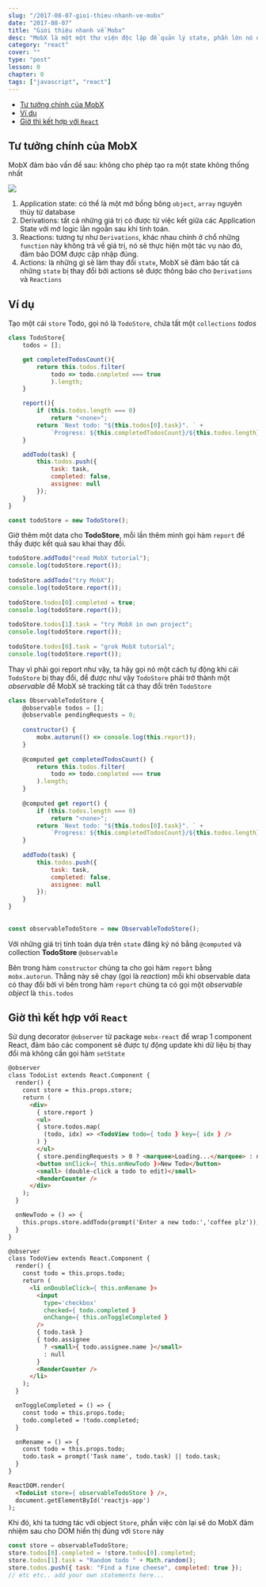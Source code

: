```yaml
---
slug: "/2017-08-07-gioi-thieu-nhanh-ve-mobx"
date: "2017-08-07"
title: "Giới thiệu nhanh về Mobx"
desc: "MobX là một một thư viện độc lập để quản lý state, phần lớn nó được sử dụng chung với React"
category: "react"
cover: ""
type: "post"
lesson: 0
chapter: 0
tags: ["javascript", "react"]
---
```


<!-- TOC -->

- [Tư tưởng chính của MobX](#tư-tưởng-chính-của-mobx)
- [Ví dụ](#ví-dụ)
- [Giờ thì kết hợp với `React`](#giờ-thì-kết-hợp-với-react)

<!-- /TOC -->

## Tư tưởng chính của MobX

MobX đảm bảo vấn đề sau: không cho phép tạo ra một state không thống nhất

![](https://mobx.js.org/getting-started-assets/overview.png)

1. Application state: có thể là một mớ bồng bông `object`, `array` nguyên thủy từ database
2. Derivations: tất cả những giá trị có được từ việc kết giữa các Application State với mớ logic lằn ngoằn sau khi tính toán.
3. Reactions: tương tự như `Derivations`, khác nhau chính ở chổ những `function` này không trả về giá trị, nó sẽ thực hiện một tác vụ nào đó, đảm bảo DOM được cập nhập đúng.
4. Actions: là những gì sẽ làm thay đổi `state`, MobX sẽ đảm bảo tất cả những `state` bị thay đổi bởi actions sẽ được thông báo cho `Derivations` và `Reactions`

## Ví dụ

Tạo một cái `store` Todo, gọi nó là `TodoStore`, chứa tất một `collections` *todos*

```js
class TodoStore{
    todos = [];

    get completedTodosCount(){
        return this.todos.filter(
            todo => todo.completed === true
            ).length;
    }

    report(){
        if (this.todos.length === 0)
            return "<none>";
        return `Next todo: "${this.todos[0].task}". ` +
            `Progress: ${this.completedTodosCount}/${this.todos.length}`;
    }

    addTodo(task) {
        this.todos.push({
            task: task,
            completed: false,
            assignee: null
        });
    }    
}

const todoStore = new TodoStore();
```

Giờ thêm một data cho **TodoStore**, mỗi lần thêm mình gọi hàm `report` để thấy được kết quả sau khai thay đổi.

```js
todoStore.addTodo("read MobX tutorial");
console.log(todoStore.report());
​
todoStore.addTodo("try MobX");
console.log(todoStore.report());
​
todoStore.todos[0].completed = true;
console.log(todoStore.report());
​
todoStore.todos[1].task = "try MobX in own project";
console.log(todoStore.report());
​
todoStore.todos[0].task = "grok MobX tutorial";
console.log(todoStore.report());
```

Thay vì phải gọi report như vậy, ta hãy gọi nó một cách tự động khi cái `TodoStore` bị thay đổi, để được như vậy `TodoStore` phải trở thành một *observable* để MobX sẽ tracking tất cả thay đổi trên `TodoStore`

```js
class ObservableTodoStore {
    @observable todos = [];
    @observable pendingRequests = 0;
​
    constructor() {
        mobx.autorun(() => console.log(this.report));
    }
​
    @computed get completedTodosCount() {
        return this.todos.filter(
            todo => todo.completed === true
        ).length;
    }
​
    @computed get report() {
        if (this.todos.length === 0)
            return "<none>";
        return `Next todo: "${this.todos[0].task}". ` +
            `Progress: ${this.completedTodosCount}/${this.todos.length}`;
    }
​
    addTodo(task) {
        this.todos.push({
            task: task,
            completed: false,
            assignee: null
        });
    }
}
​
​
const observableTodoStore = new ObservableTodoStore();

```

Với những giá trị tính toán dựa trên `state` đăng ký nó bằng `@computed` và collection **TodoStore** `@observable`

Bên trong hàm `constructor` chúng ta cho gọi hàm `report` bằng `mobx.autorun`. Thằng này sẽ chạy (gọi là *reaction*) mỗi khi observable data có thay đổi bởi vì bên trong hàm `report` chúng ta có gọi một *observable object* là `this.todos`

## Giờ thì kết hợp với `React`

Sử dụng decorator `@observer` từ package `mobx-react` để wrap 1 component React, đảm bảo các component sẽ được tự động update khi dữ liệu bị thay đổi mà không cần gọi hàm `setState`

```html
@observer
class TodoList extends React.Component {
  render() {
    const store = this.props.store;
    return (
      <div>
        { store.report }
        <ul>
        { store.todos.map(
          (todo, idx) => <TodoView todo={ todo } key={ idx } />
        ) }
        </ul>
        { store.pendingRequests > 0 ? <marquee>Loading...</marquee> : null }
        <button onClick={ this.onNewTodo }>New Todo</button>
        <small> (double-click a todo to edit)</small>
        <RenderCounter />
      </div>
    );
  }

  onNewTodo = () => {
    this.props.store.addTodo(prompt('Enter a new todo:','coffee plz'));
  }
}

@observer
class TodoView extends React.Component {
  render() {
    const todo = this.props.todo;
    return (
      <li onDoubleClick={ this.onRename }>
        <input
          type='checkbox'
          checked={ todo.completed }
          onChange={ this.onToggleCompleted }
        />
        { todo.task }
        { todo.assignee
          ? <small>{ todo.assignee.name }</small>
          : null
        }
        <RenderCounter />
      </li>
    );
  }

  onToggleCompleted = () => {
    const todo = this.props.todo;
    todo.completed = !todo.completed;
  }

  onRename = () => {
    const todo = this.props.todo;
    todo.task = prompt('Task name', todo.task) || todo.task;
  }
}

ReactDOM.render(
  <TodoList store={ observableTodoStore } />,
  document.getElementById('reactjs-app')
);
```

Khi đó, khi ta tương tác với object `Store`, phần việc còn lại sẽ do MobX đảm nhiệm sau cho DOM hiển thị đúng với `Store` này

```js
const store = observableTodoStore;
store.todos[0].completed = !store.todos[0].completed;
store.todos[1].task = "Random todo " + Math.random();
store.todos.push({ task: "Find a fine cheese", completed: true });
// etc etc.. add your own statements here...
```